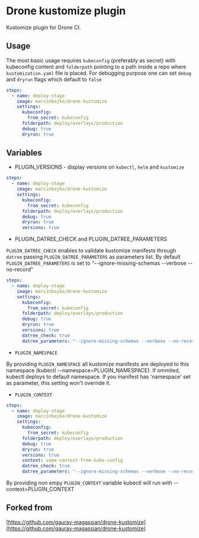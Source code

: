 # Drone kustomize plugin

Kustomize plugin for Drone CI.

## Usage

The most basic usage requires `kubeconfig` (preferably as secret) with
kubeconfig content and `folderpath` pointing to a path inside a repo where
`kustomization.yaml` file is placed. For debugging purpose one can set `debug` and `dryrun` flags which default to `false`

```yaml
steps:
  - name: deploy-stage
    image: marcinbojko/drone-kustomize
    settings:
      kubeconfig:
        from_secret: kubeconfig
      folderpath: deploy/overlays/production
      debug: true
      dryrun: true

```

## Variables

- PLUGIN_VERSIONS - display versions on `kubectl`, `helm` and `kustomize`

```yaml
steps:
  - name: deploy-stage
    image: marcinbojko/drone-kustomize
    settings:
      kubeconfig:
        from_secret: kubeconfig
      folderpath: deploy/overlays/production
      debug: true
      dryrun: true
      versions: true
```

- PLUGIN_DATREE_CHECK and PLUGIN_DATREE_PARAMETERS

`PLUGIN_DATREE_CHECK` enables to validate kustomize manifests through `datree` passing `PLUGIN_DATREE_PARAMETERS` as parameters list.
By default `PLUGIN_DATREE_PARAMETERS` is set to "--ignore-missing-schemas --verbose --no-record"

```yaml
steps:
  - name: deploy-stage
    image: marcinbojko/drone-kustomize
    settings:
      kubeconfig:
        from_secret: kubeconfig
      folderpath: deploy/overlays/production
      debug: true
      dryrun: true
      versions: true
      datree_check: true
      datree_parameters: "--ignore-missing-schemas --verbose --no-record"
```

- `PLUGIN_NAMESPACE`

By providing `PLUGIN_NAMESPACE` all kustomize manifests are deployed to this namespace (kubectl --namespace=PLUGIN_NAMESPACE). If ommited, kubectl deploys to default namespace.
If you manifest has 'namespace' set as parameter, this setting won't override it.

- `PLUGIN_CONTEXT`

```yaml
steps:
  - name: deploy-stage
    image: marcinbojko/drone-kustomize
    settings:
      kubeconfig:
        from_secret: kubeconfig
      folderpath: deploy/overlays/production
      debug: true
      dryrun: true
      versions: true
      context: some-context-from-kube-config
      datree_check: true
      datree_parameters: "--ignore-missing-schemas --verbose --no-record"
```

By providing non empy `PLUGIN_CONTEXT` variable kubectl will run with --context=PLUGIN_CONTEXT

## Forked from

[https://github.com/gaurav-magassian/drone-kustomize](https://github.com/gaurav-magassian/drone-kustomize)
